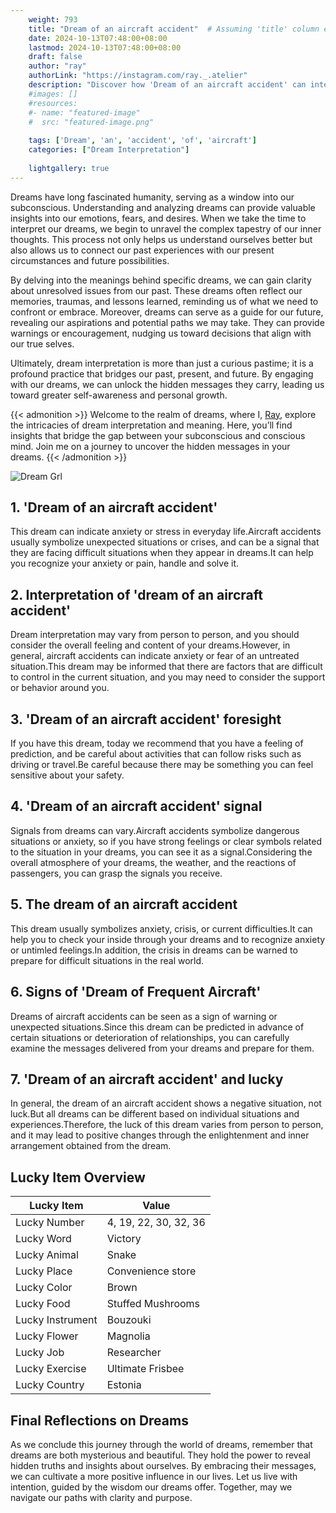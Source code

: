 ```yaml
---
    weight: 793
    title: "Dream of an aircraft accident"  # Assuming 'title' column exists
    date: 2024-10-13T07:48:00+08:00
    lastmod: 2024-10-13T07:48:00+08:00
    draft: false
    author: "ray"
    authorLink: "https://instagram.com/ray._.atelier"
    description: "Discover how 'Dream of an aircraft accident' can interpret your future and uncover its significant meanings in your life."
    #images: []
    #resources:
    #- name: "featured-image"
    #  src: "featured-image.png"
    
    tags: ['Dream', 'an', 'accident', 'of', 'aircraft']
    categories: ["Dream Interpretation"]
    
    lightgallery: true
---
```

    
Dreams have long fascinated humanity, serving as a window into our subconscious. Understanding and analyzing dreams can provide valuable insights into our emotions, fears, and desires. When we take the time to interpret our dreams, we begin to unravel the complex tapestry of our inner thoughts. This process not only helps us understand ourselves better but also allows us to connect our past experiences with our present circumstances and future possibilities.

By delving into the meanings behind specific dreams, we can gain clarity about unresolved issues from our past. These dreams often reflect our memories, traumas, and lessons learned, reminding us of what we need to confront or embrace. Moreover, dreams can serve as a guide for our future, revealing our aspirations and potential paths we may take. They can provide warnings or encouragement, nudging us toward decisions that align with our true selves.

Ultimately, dream interpretation is more than just a curious pastime; it is a profound practice that bridges our past, present, and future. By engaging with our dreams, we can unlock the hidden messages they carry, leading us toward greater self-awareness and personal growth.

{{< admonition >}}
Welcome to the realm of dreams, where I, [Ray](https://instagram.com/ray._.atelier), explore the intricacies of dream interpretation and meaning. Here, you’ll find insights that bridge the gap between your subconscious and conscious mind. Join me on a journey to uncover the hidden messages in your dreams.
{{< /admonition >}}

![Dream Grl](https://cdn.pixabay.com/photo/2017/11/02/03/35/gothic-2910057_1280.jpg "Dream Grl")

## 1. 'Dream of an aircraft accident'
This dream can indicate anxiety or stress in everyday life.Aircraft accidents usually symbolize unexpected situations or crises, and can be a signal that they are facing difficult situations when they appear in dreams.It can help you recognize your anxiety or pain, handle and solve it.

## 2. Interpretation of 'dream of an aircraft accident'
Dream interpretation may vary from person to person, and you should consider the overall feeling and content of your dreams.However, in general, aircraft accidents can indicate anxiety or fear of an untreated situation.This dream may be informed that there are factors that are difficult to control in the current situation, and you may need to consider the support or behavior around you.

## 3. 'Dream of an aircraft accident' foresight
If you have this dream, today we recommend that you have a feeling of prediction, and be careful about activities that can follow risks such as driving or travel.Be careful because there may be something you can feel sensitive about your safety.

## 4. 'Dream of an aircraft accident' signal
Signals from dreams can vary.Aircraft accidents symbolize dangerous situations or anxiety, so if you have strong feelings or clear symbols related to the situation in your dreams, you can see it as a signal.Considering the overall atmosphere of your dreams, the weather, and the reactions of passengers, you can grasp the signals you receive.

## 5. The dream of an aircraft accident
This dream usually symbolizes anxiety, crisis, or current difficulties.It can help you to check your inside through your dreams and to recognize anxiety or untimled feelings.In addition, the crisis in dreams can be warned to prepare for difficult situations in the real world.

## 6. Signs of 'Dream of Frequent Aircraft'
Dreams of aircraft accidents can be seen as a sign of warning or unexpected situations.Since this dream can be predicted in advance of certain situations or deterioration of relationships, you can carefully examine the messages delivered from your dreams and prepare for them.

## 7. 'Dream of an aircraft accident' and lucky
In general, the dream of an aircraft accident shows a negative situation, not luck.But all dreams can be different based on individual situations and experiences.Therefore, the luck of this dream varies from person to person, and it may lead to positive changes through the enlightenment and inner arrangement obtained from the dream.

## Lucky Item Overview
| Lucky Item          | Value              |
|---------------|--------------------|
| Lucky Number        | 4, 19, 22, 30, 32, 36  |
| Lucky Word          | Victory |
| Lucky Animal        | Snake |
| Lucky Place         | Convenience store     |
| Lucky Color         | Brown     |
| Lucky Food          | Stuffed Mushrooms      |
| Lucky Instrument    | Bouzouki |
| Lucky Flower        | Magnolia    |
| Lucky Job           | Researcher       |
| Lucky Exercise      | Ultimate Frisbee  |
| Lucky Country       | Estonia    |


##  Final Reflections on Dreams

As we conclude this journey through the world of dreams, remember that dreams are both mysterious and beautiful. They hold the power to reveal hidden truths and insights about ourselves. By embracing their messages, we can cultivate a more positive influence in our lives. Let us live with intention, guided by the wisdom our dreams offer. Together, may we navigate our paths with clarity and purpose.

